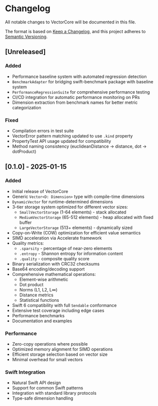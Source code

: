 # Changelog

All notable changes to VectorCore will be documented in this file.

The format is based on [Keep a Changelog](https://keepachangelog.com/en/1.0.0/),
and this project adheres to [Semantic Versioning](https://semver.org/spec/v2.0.0.html).

## [Unreleased]

### Added
- Performance baseline system with automated regression detection
- `BenchmarkAdapter` for bridging swift-benchmark package with baseline system
- `PerformanceRegressionSuite` for comprehensive performance testing
- CI/CD integration for automatic performance monitoring on PRs
- Dimension extraction from benchmark names for better metric categorization

### Fixed
- Compilation errors in test suite
- VectorError pattern matching updated to use `.kind` property
- PropertyTest API usage updated for compatibility
- Method naming consistency (euclideanDistance → distance, dot → dotProduct)

## [0.1.0] - 2025-01-15

### Added
- Initial release of VectorCore
- Generic `Vector<D: Dimension>` type with compile-time dimensions
- `DynamicVector` for runtime-determined dimensions
- 3-tier storage system optimized for different vector sizes:
  - `SmallVectorStorage` (1-64 elements) - stack allocated
  - `MediumVectorStorage` (65-512 elements) - heap allocated with fixed buffer
  - `LargeVectorStorage` (513+ elements) - dynamically sized
- Copy-on-Write (COW) optimization for efficient value semantics
- SIMD acceleration via Accelerate framework
- Quality metrics:
  - `.sparsity` - percentage of near-zero elements
  - `.entropy` - Shannon entropy for information content
  - `.quality` - composite quality score
- Binary serialization with CRC32 checksums
- Base64 encoding/decoding support
- Comprehensive mathematical operations:
  - Element-wise arithmetic
  - Dot product
  - Norms (L1, L2, L∞)
  - Distance metrics
  - Statistical functions
- Swift 6 compatibility with full `Sendable` conformance
- Extensive test coverage including edge cases
- Performance benchmarks
- Documentation and examples

### Performance
- Zero-copy operations where possible
- Optimized memory alignment for SIMD operations
- Efficient storage selection based on vector size
- Minimal overhead for small vectors

### Swift Integration
- Natural Swift API design
- Support for common Swift patterns
- Integration with standard library protocols
- Type-safe dimension handling